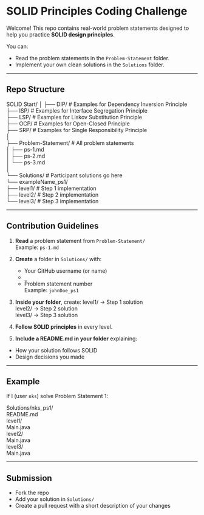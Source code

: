 # SOLID Principles Coding Challenge

Welcome! This repo contains real-world problem statements designed to help you practice **SOLID design principles**.  

You can:
- Read the problem statements in the `Problem-Statement` folder.
- Implement your own clean solutions in the `Solutions` folder.

---

##  Repo Structure

SOLID Start/
│
├── DIP/ # Examples for Dependency Inversion Principle  
├── ISP/ # Examples for Interface Segregation Principle  
├── LSP/ # Examples for Liskov Substitution Principle  
├── OCP/ # Examples for Open-Closed Principle  
├── SRP/ # Examples for Single Responsibility Principle  
│  
├── Problem-Statement/ # All problem statements  
│ ├── ps-1.md  
│ ├── ps-2.md  
│ └── ps-3.md  
│  
└── Solutions/ # Participant solutions go here  
└── exampleName_ps1/  
├── level1/ # Step 1 implementation  
├── level2/ # Step 2 implementation  
└── level3/ # Step 3 implementation  
 

---

##  Contribution Guidelines

1. **Read** a problem statement from `Problem-Statement/`  
   Example: `ps-1.md`

2. **Create** a folder in `Solutions/` with:
   - Your GitHub username (or name)
   - `_`
   - Problem statement number  
   Example: `johnDoe_ps1`

3. **Inside your folder**, create:
level1/ → Step 1 solution  
level2/ → Step 2 solution  
level3/ → Step 3 solution  


4. **Follow SOLID principles** in every level.

5. **Include a README.md in your folder** explaining:
- How your solution follows SOLID
- Design decisions you made

---

##  Example

If I (user `nks`) solve Problem Statement 1:

Solutions/nks_ps1/  
README.md  
level1/  
Main.java  
level2/  
Main.java  
level3/  
Main.java  


---

##  Submission

- Fork the repo
- Add your solution in `Solutions/`
- Create a pull request with a short description of your changes
